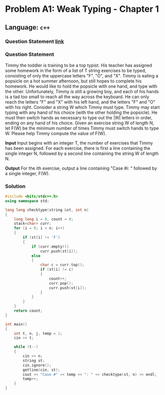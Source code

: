 # Problem A1: Weak Typing - Chapter 1

## Language: `c++`

### Question Statement [link](https://www.facebook.com/codingcompetitions/hacker-cup/2021/round-1/problems/A1)
### **Question Statement**

Timmy the toddler is training to be a top typist. His teacher has assigned some homework in the form of a list of T string exercises to be typed, consisting of only the uppercase letters "F", "O", and "X".
Timmy is eating a popsicle on a hot summer afternoon, but still hopes to complete his homework. He would like to hold the popsicle with one hand, and type with the other. Unfortunately, Timmy is still a growing boy, and each of his hands is a tad too small to reach all the way across the keyboard. He can only reach the letters "F" and "X" with his left hand, and the letters "F" and "O" with his right.
Consider a string W which Timmy must type. Timmy may start typing with any hand of his choice (with the other holding the popsicle). He must then switch hands as necessary to type out the |W| letters in order, ending on any hand of his choice.
Given an exercise string W of length N, let F(W) be the minimum number of times Timmy must switch hands to type W. Please help Timmy compute the value of F(W). 

**Input**
Input begins with an integer T, the number of exercises that Timmy has been assigned. For each exercise, there is first a line containing the single integer N, followed by a second line containing the string W of length N.

**Output**
For the ith exercise, output a line containing "Case #i: " followed by a single integer, F(W).
### **Solution**

```cpp
#include <bits/stdc++.h>
using namespace std;

long long checktype(string &st, int n)
{
    long long i = 0, count = 0;
    stack<char> curr;
    for (i = 0; i < n; i++)
    {
        if (st[i] != 'F')
        {
            if (curr.empty())
                curr.push(st[i]);
            else
            {
                char c = curr.top();
                if (st[i] != c)
                {
                    count++;
                    curr.pop();
                    curr.push(st[i]);
                }
            }
        }
    }
    return count;
}

int main()
{
    int t, n, j, temp = 1;
    cin >> t;

    while (t--)
    {
        cin >> n;
        string st;
        cin.ignore();
        getline(cin, st);
        cout << "Case #" << temp << ": " << checktype(st, n) << endl;
        temp++;
    }
}
```
